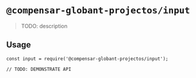 # `@compensar-globant-projectos/input`

> TODO: description

## Usage

```
const input = require('@compensar-globant-projectos/input');

// TODO: DEMONSTRATE API
```
